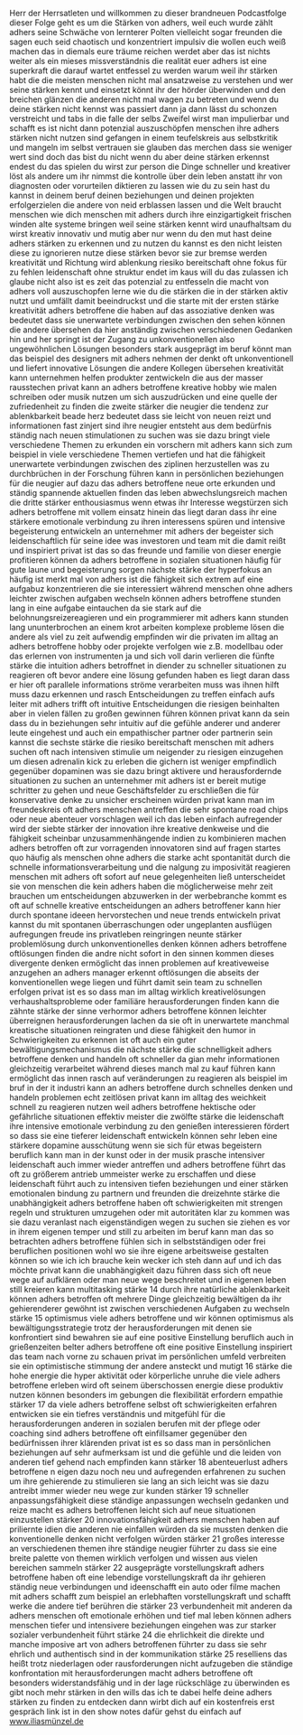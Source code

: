  Herr der Herrsatleten und willkommen zu dieser brandneuen Podcastfolge dieser Folge geht es um die Stärken von adhers, weil euch wurde zählt adhers seine Schwäche von lernterer Polten vielleicht sogar freunden die sagen euch seid chaotisch und konzentriert impulsiv die wollen euch weiß machen das in diemals eure träume reichen werdet aber das ist nichts weiter als ein mieses missverständnis die realität euer adhers ist eine superkraft die darauf wartet entfessel zu werden warum weil ihr stärken habt die die meisten menschen nicht mal ansatzweise zu verstehen und wer seine stärken kennt und einsetzt könnt ihr der hörder überwinden und den breichen glänzen die anderen nicht mal wagen zu betreten und wenn du deine stärken nicht kennst was passiert dann ja dann lässt du schonzen verstreicht und tabs in die falle der selbs Zweifel wirst man impulierbar und schafft es ist nicht dann potenzial auszuschöpfen menschen ihre adhers stärken nicht nutzen sind gefangen in einem teufelskreis aus selbstkritik und mangeln im selbst vertrauen sie glauben das merchen dass sie weniger wert sind doch das bist du nicht wenn du aber deine stärken erkennst endest du das spielen du wirst zur person die Dinge schneller und kreativer löst als andere um ihr nimmst die kontrolle über dein leben anstatt ihr von diagnosten oder vorurteilen diktieren zu lassen wie du zu sein hast du kannst in deinem beruf deinen beziehungen und deinen projekten erfolgerzielen die andere von neid erblassen lassen und die Welt braucht menschen wie dich menschen mit adhers durch ihre einzigartigkeit frischen winden alte systeme bringen weil seine stärken kennt wird unaufhaltsam du wirst kreativ innovativ und mutig aber nur wenn du den mut hast deine adhers stärken zu erkennen und zu nutzen du kannst es den nicht leisten diese zu ignorieren nutze diese stärken bevor sie zur bremse werden kreativität und Richtung wird ablenkung riesiko bereitschaft ohne fokus für zu fehlen leidenschaft ohne struktur endet im kaus will du das zulassen ich glaube nicht also ist es zeit das potenzial zu entfesseln die macht von adhers voll auszuschopfen lerne wie du die stärken die in der stärken aktiv nutzt und umfällt damit beeindruckst und die starte mit der ersten stärke kreativität adhers betroffene die haben auf das assoziative denken was bedeutet dass sie unerwartete verbindungen zwischen den sehen können die andere übersehen da hier anständig zwischen verschiedenen Gedanken hin und her springt ist der Zugang zu unkonventionellen also ungewöhnlichen Lösungen besonders stark ausgeprägt im beruf könnt man das beispiel des designers mit adhers nehmen der denkt oft unkonventionell und liefert innovative Lösungen die andere Kollegen übersehen kreativität kann unternehmen helfen produkter zentwickeln die aus der masser rausstechen privat kann an adhers betroffene kreative hobby wie malen schreiben oder musik nutzen um sich auszudrücken und eine quelle der zufriedenheit zu finden die zweite stärker die neugier die tendenz zur ablenkbarkeit beade herz bedeutet dass sie leicht von neuen reizt und informationen fast zinjert sind ihre neugier entsteht aus dem bedürfnis ständig nach neuen stimulationen zu suchen was sie dazu bringt viele verschiedene Themen zu erkunden ein vorschern mit adhers kann sich zum beispiel in viele verschiedene Themen vertiefen und hat die fähigkeit unerwartete verbindungen zwischen des ziplinen herzustellen was zu durchbrüchen in der Forschung führen kann in persönlichen beziehungen für die neugier auf dazu das adhers betroffene neue orte erkunden und ständig spannende aktuellen finden das leben abwechslungsreich machen die dritte stärker enthousiasmus wenn etwas ihr Interesse wegstürzen sich adhers betroffene mit vollem einsatz hinein das liegt daran dass ihr eine stärkere emotionale verbindung zu ihren interessens spüren und intensive begeisterung entwickeln an unternehmer mit adhers der begeister sich leidenschaftlich für seine idee was investoren und team mit die damit reißt und inspiriert privat ist das so das freunde und familie von dieser energie profitieren können da adhers betroffene in sozialen situationen häufig für gute laune und begeisterung sorgen nächste stärke der hyperfokus an häufig ist merkt mal von adhers ist die fähigkeit sich extrem auf eine aufgabuz konzentrieren die sie interessiert während menschen ohne adhers leichter zwischen aufgaben wechseln können adhers betroffene stunden lang in eine aufgabe eintauchen da sie stark auf die belohnungsreizereagieren und ein programmierer mit adhers kann stunden lang ununterbrochen an einem krot arbeiten komplexe probleme lösen die andere als viel zu zeit aufwendig empfinden wir die privaten im alltag an adhers betroffene hobby oder projekte verfolgen wie z.B. modellbau oder das erlernen von instrumenten ja und sich voll darin verlieren die fünfte stärke die intuition adhers betroffnet in diender zu schneller situationen zu reagieren oft bevor andere eine lösung gefunden haben es liegt daran dass er hier oft parallele informations ströme verarbeiten muss was ihnen hilft muss dazu erkennen und rasch Entscheidungen zu treffen einfach aufs leiter mit adhers trifft oft intuitive Entscheidungen die riesigen beinhalten aber in vielen fällen zu großen gewinnen führen können privat kann da sein dass du in beziehungen sehr intuitiv auf die gefühle anderer und anderer leute eingehest und auch ein empathischer partner oder partnerin sein kannst die sechste stärke die riesiko bereitschaft menschen mit adhers suchen oft nach intensiven stimulie um neigender zu riesigen einzugehen um diesen adrenalin kick zu erleben die gichern ist weniger empfindlich gegenüber dopaminen was sie dazu bringt aktivere und herausfordernde situationen zu suchen an unternehmer mit adhers ist er bereit mutige schritter zu gehen und neue Geschäftsfelder zu erschließen die für konservative denke zu unsicher erscheinen würden privat kann man im freundeskreis oft adhers menschen antreffen die sehr spontane road chips oder neue abenteuer vorschlagen weil ich das leben einfach aufregender wird der siebte stärker der innovation ihre kreative denkweise und die fähigkeit scheinbar unzusammenhängende indien zu kombinieren machen adhers betroffen oft zur vorragenden innovatoren sind auf fragen startes quo häufig als menschen ohne adhers die starke acht spontanität durch die schnelle informationsverarbeitung und die nalgung zu imposivität reagieren menschen mit adhers oft sofort auf neue gelegenheiten ließ unterscheidet sie von menschen die kein adhers haben die möglicherweise mehr zeit brauchen um entscheidungen abzuwerken in der werbebranche kommt es oft auf schnelle kreative entscheidungen an adhers betroffener kann hier durch spontane ideeen hervorstechen und neue trends entwickeln privat kannst du mit spontanen überraschungen oder ungeplanten ausflügen aufregungen freude ins privatleben reingringen neunte stärker problemlösung durch unkonventionelles denken können adhers betroffene oftlösungen finden die andre nicht sofort in den sinnen kommen dieses divergente denken ermöglicht das innen problemen auf kreativeweise anzugehen an adhers manager erkennt oftlösungen die abseits der konventionellen wege liegen und führt damit sein team zu schnellen erfolgen privat ist es so dass man im alltag wirklich kreativelösungen verhaushaltsprobleme oder familiäre herausforderungen finden kann die zähnte stärke der sinne verhormor adhers betroffene können leichter überreignen herausforderungen lachen da sie oft in unerwartete manchmal kreatische situationen reingraten und diese fähigkeit den humor in Schwierigkeiten zu erkennen ist oft auch ein guter bewältigungsmechanismus die nächste stärke die schnelligkeit adhers betroffene denken und handeln oft schneller da gian mehr informationen gleichzeitig verarbeitet während dieses manch mal zu kauf führen kann ermöglicht das innen rasch auf veränderungen zu reagieren als beispiel im bruf in der it industri kann an adhers betroffene durch schnelles denken und handeln problemen echt zeitlösen privat kann im alltag des weichkeit schnell zu reagieren nutzen weil adhers betroffene hektische oder gefährliche situationen effektiv meister die zwölfte stärke die leidenschaft ihre intensive emotionale verbindung zu den genießen interessieren fördert so dass sie eine tieferer leidenschaft entwickeln können sehr leben eine stärkere dopamine ausschütung wenn sie sich für etwas begeistern beruflich kann man in der kunst oder in der musik prasche intensiver leidenschaft auch immer wieder antreffen und adhers betroffene führt das oft zu größerem antrieb ummeister werke zu erschaffen und diese leidenschaft führt auch zu intensiven tiefen beziehungen und einer stärken emotionalen bindung zu partnern und freunden die dreizehnte stärke die unabhängigkeit adhers betroffene haben oft schwierigkeiten mit strengen regeln und strukturen umzugehen oder mit autoritäten klar zu kommen was sie dazu veranlast nach eigenständigen wegen zu suchen sie ziehen es vor in ihrem eigenen temper und still zu arbeiten im beruf kann man das so betrachten adhers betroffene fühlen sich in selbstständigen oder frei beruflichen positionen wohl wo sie ihre eigene arbeitsweise gestalten können so wie ich ich brauche kein wecker ich steh dann auf und ich das möchte privat kann die unabhängigkeit dazu führen dass sich oft neue wege auf aufklären oder man neue wege beschreitet und in eigenen leben still kreieren kann multitasking stärke 14 durch ihre natürliche ablenkbarkeit können adhers betroffen oft mehrere Dinge gleichzeitig bewältigen da ihr gehierenderer gewöhnt ist zwischen verschiedenen Aufgaben zu wechseln stärke 15 optimismus viele adhers betroffene und wir können optimismus als bewältigungsstrategie trotz der herausforderungen mit denen sie konfrontiert sind bewahren sie auf eine positive Einstellung beruflich auch in grießenzeiten belter adhers betroffene oft eine positive Einstellung inspiriert das team nach vorne zu schauen privat im persönlichen umfeld verbreiten sie ein optimistische stimmung der andere ansteckt und mutigt 16 stärke die hohe energie die hyper aktivität oder körperliche unruhe die viele adhers betroffene erleben wird oft seinem überschossen energie diese produktiv nutzen können besonders im gebungen die flexibilität erfordern empathie stärker 17 da viele adhers betroffene selbst oft schwierigkeiten erfahren entwicken sie ein tiefres verständnis und mitgefühl für die herausforderungen anderen in sozialen berufen mit der pflege oder coaching sind adhers betroffene oft einfillsamer gegenüber den bedürfnissen ihrer klärenden privat ist es so dass man in persönlichen beziehungen auf sehr aufmerksam ist und die gefühle und die leiden von anderen tief gehend nach empfinden kann stärker 18 abenteuerlust adhers betroffene n eigen dazu noch neu und aufregenden erfahrenen zu suchen um ihre gehierende zu stimulieren sie lang an sich leicht was sie dazu antreibt immer wieder neu wege zur kunden stärker 19 schneller anpassungsfähigkeit diese ständige anpassungen wechseln gedanken und reize macht es adhers betroffenen leicht sich auf neue situationen einzustellen stärker 20 innovationsfähigkeit adhers menschen haben auf priliernte idien die anderen nie einfallen würden da sie mussten denken die konventionelle denken nicht verfolgen würden stärker 21 großes interesse an verschiedenen themen ihre ständige neugier führter zu dass sie eine breite palette von themen wirklich verfolgen und wissen aus vielen bereichen sammeln stärker 22 ausgeprägte vorstellungskraft adhers betroffene haben oft eine lebendige vorstellungskraft da ihr gehieren ständig neue verbindungen und ideenschafft ein auto oder filme machen mit adhers schafft zum beispiel an erlebhaften vorstellungskraft und schafft werke die andere tief berühren die stärker 23 verbundenheit mit anderen da adhers menschen oft emotionale erhöhen und tief mal leben können adhers menschen tiefer und intensivere beziehungen eingehen was zur starker sozialer verbundenheit führt stärke 24 die ehrlichkeit die direkte und manche imposive art von adhers betroffenen führter zu dass sie sehr ehrlich und authentisch sind in der kommunikation stärke 25 reselliens das heißt trotz niederlagen oder rausforderungen nicht aufzugeben die ständige konfrontation mit herausforderungen macht adhers betroffene oft besonders widerstandsfähig und in der lage rückschläge zu überwinden es gibt noch mehr stärken in den wills das ich te dabei helfe deine adhers stärken zu finden zu entdecken dann wirbt dich auf ein kostenfreis erst gespräch link ist in den show notes dafür gehst du einfach auf www.iliasmünzel.de